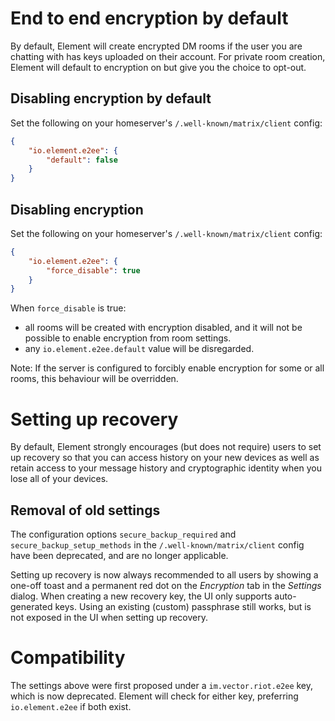 # End to end encryption by default

By default, Element will create encrypted DM rooms if the user you are chatting with has keys uploaded on their account.
For private room creation, Element will default to encryption on but give you the choice to opt-out.

## Disabling encryption by default

Set the following on your homeserver's
`/.well-known/matrix/client` config:

```json
{
    "io.element.e2ee": {
        "default": false
    }
}
```

## Disabling encryption

Set the following on your homeserver's
`/.well-known/matrix/client` config:

```json
{
    "io.element.e2ee": {
        "force_disable": true
    }
}
```

When `force_disable` is true:

- all rooms will be created with encryption disabled, and it will not be possible to enable
  encryption from room settings.
- any `io.element.e2ee.default` value will be disregarded.

Note: If the server is configured to forcibly enable encryption for some or all rooms,
this behaviour will be overridden.

# Setting up recovery

By default, Element strongly encourages (but does not require) users to set up
recovery so that you can access history on your new devices as well as retain access to your message history and cryptographic identity when you lose all of your devices.

## Removal of old settings

The configuration options `secure_backup_required` and `secure_backup_setup_methods`
in the `/.well-known/matrix/client` config have been deprecated, and are no longer applicable.

Setting up recovery is now always recommended to all users by showing a one-off toast and a
permanent red dot on the *Encryption* tab in the *Settings* dialog. When creating a new
recovery key, the UI only supports auto-generated keys. Using an existing (custom) passphrase
still works, but is not exposed in the UI when setting up recovery.

# Compatibility

The settings above were first proposed under a `im.vector.riot.e2ee` key, which
is now deprecated. Element will check for either key, preferring
`io.element.e2ee` if both exist.
